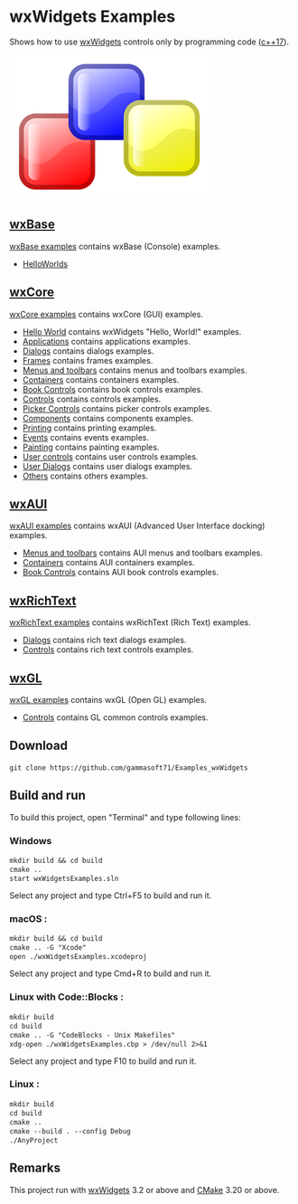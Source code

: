 # wxWidgets Examples

Shows how to use [wxWidgets](https://www.wxwidgets.org) controls only by programming code ([c++17](https://en.cppreference.com/w/)).

[![wxwidgets](docs/Pictures/wxwidgets_header.png)](https://www.wxwidgets.org/)

## [wxBase](wxBase/README.md) 

[wxBase examples](wxBase/README.md) contains wxBase (Console) examples.

* [HelloWorlds](wxBase/HelloWorlds/README.md)

## [wxCore](wxCore/README.md)

[wxCore examples](wxCore/README.md) contains wxCore (GUI) examples.

* [Hello World](wxCore/HelloWorlds/README.md) contains wxWidgets "Hello, World!" examples.
* [Applications](wxCore/Applications/README.md) contains applications examples.
* [Dialogs](wxCore/Dialogs/README.md) contains dialogs examples.
* [Frames](wxCore/Frames/README.md) contains frames examples.
* [Menus and toolbars](wxCore/MenusAndToolbars/README.md) contains menus and toolbars examples.
* [Containers](wxCore/Containers/README.md) contains containers examples.
* [Book Controls](wxCore/BookControls/README.md) contains book controls examples.
* [Controls](wxCore/Controls/README.md) contains controls examples.
* [Picker Controls](wxCore/PickerControls/README.md) contains picker controls examples.
* [Components](wxCore/Components/README.md) contains components examples.
* [Printing](wxCore/Printing/README.md) contains printing examples.
* [Events](wxCore/Events/README.md) contains events examples.
* [Painting](wxCore/Painting/README.md) contains painting examples.
* [User controls](wxCore/UserControls/README.md) contains user controls examples.
* [User Dialogs](wxCore/UserDialogs/README.md) contains user dialogs examples.
* [Others](wxCore/Others/README.md) contains others examples.

## [wxAUI](wxAUI/README.md)

[wxAUI examples](wxAUI/README.md) contains wxAUI (Advanced User Interface docking) examples.

* [Menus and toolbars](wxAUI/MenusAndToolbars/README.md) contains AUI menus and toolbars examples.
* [Containers](wxAUI/Containers/README.md) contains AUI containers examples.
* [Book Controls](wxAUI/BookControls/README.md) contains AUI book controls examples.

## [wxRichText](wxRichText/README.md)

[wxRichText examples](wxRichText/README.md) contains wxRichText (Rich Text) examples.

* [Dialogs](wxRichText/Dialogs/README.md) contains rich text dialogs examples.
* [Controls](wxRichText/Controls/README.md) contains rich text controls examples.

## [wxGL](wxGL/README.md)

[wxGL examples](wxGL/README.md) contains wxGL (Open GL) examples.

* [Controls](wxGL/Controls/README.md) contains GL common controls examples.

## Download

``` shell
git clone https://github.com/gammasoft71/Examples_wxWidgets
```

## Build and run

To build this project, open "Terminal" and type following lines:

### Windows

``` shell
mkdir build && cd build
cmake ..
start wxWidgetsExamples.sln
```

Select any project and type Ctrl+F5 to build and run it.

### macOS :

``` shell
mkdir build && cd build
cmake .. -G "Xcode"
open ./wxWidgetsExamples.xcodeproj
```

Select any project and type Cmd+R to build and run it.

### Linux with Code::Blocks :

``` shell
mkdir build
cd build
cmake .. -G "CodeBlocks - Unix Makefiles"
xdg-open ./wxWidgetsExamples.cbp > /dev/null 2>&1
```

Select any project and type F10 to build and run it.

### Linux :

``` shell
mkdir build
cd build
cmake ..
cmake --build . --config Debug
./AnyProject
```

## Remarks

This project run with [wxWidgets](https://www.wxwidgets.org) 3.2 or above and [CMake](https://cmake.org) 3.20 or above.
